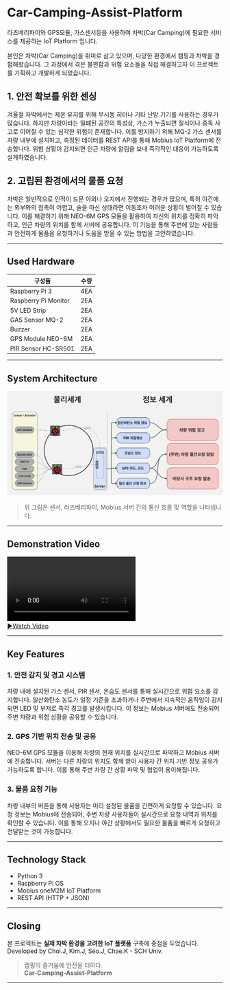 # Car-Camping-Assist-Platform

라즈베리파이와 GPS모듈, 가스센서등을 사용하여 차박(Car Camping)에 필요한 서비스를 제공하는 IoT Platform 입니다.

본인은 차박(Car Camping)을 취미로 삼고 있으며, 다양한 환경에서 캠핑과 차박을 경험해왔습니다.
그 과정에서 겪은 불편함과 위험 요소들을 직접 해결하고자 이 프로젝트를 기획하고 개발하게 되었습니다.

## 1. 안전 확보를 위한 센싱
  겨울철 차박에서는 체온 유지를 위해 무시동 히터나 기타 난방 기기를 사용하는 경우가 많습니다. 하지만 차량이라는 밀폐된 공간의 특성상, 가스가 누출되면 질식이나 중독 사고로 이어질 수 있는 심각한 위험이 존재합니다.
  이를 방지하기 위해 MQ-2 가스 센서를 차량 내부에 설치하고, 측정된 데이터를 REST API를 통해 Mobius IoT Platform에 전송합니다. 위험 상황이 감지되면 인근 차량에 알림을 보내 즉각적인 대응이 가능하도록 설계하였습니다.

## 2. 고립된 환경에서의 물품 요청
   차박은 일반적으로 인적이 드문 야외나 오지에서 진행되는 경우가 많으며, 특히 야간에는 외부와의 접촉이 어렵고, 술을 마신 상태라면 이동조차 어려운 상황이 벌어질 수 있습니다.
   이를 해결하기 위해 NEO-6M GPS 모듈을 활용하여 자신의 위치를 정확히 파악하고, 인근 차량의 위치를 함께 서버에 공유합니다. 이 기능을 통해 주변에 있는 사람들과 안전하게 물품을 요청하거나 도움을 받을 수 있는 방법을 고안하였습니다.



---

## Used Hardware

| 구성품                 | 수량 |
|----------------------|------|
| Raspberry Pi 3       | 4EA  |
| Raspberry Pi Monitor | 2EA  |
| 5V LED Strip         | 2EA  |
| GAS Sensor MQ-2      | 2EA  |
| Buzzer               | 2EA  |
| GPS Module NEO-6M    | 2EA  |
| PIR Sensor HC-SR501  | 2EA  |

---

## System Architecture

![System Architecture](images/Architecture.png)

> 위 그림은 센서, 라즈베리파이, Mobius 서버 간의 통신 흐름 및 역할을 나타냅니다.

---

## Demonstration Video

![Demo](images/Demo_Video.mp4)  
[▶Watch Video](images/Demo_Video.mp4)

---

## Key Features

### 1. 안전 감지 및 경고 시스템 
차량 내에 설치된 가스 센서, PIR 센서, 온습도 센서를 통해 실시간으로 위험 요소를 감지합니다.
일산화탄소 농도가 일정 기준을 초과하거나 주변에서 지속적인 움직임이 감지되면 LED 및 부저로 즉각 경고를 발생시킵니다.
이 정보는 Mobius 서버에도 전송되어 주변 차량과 위험 상황을 공유할 수 있습니다.

### 2. GPS 기반 위치 전송 및 공유
NEO-6M GPS 모듈을 이용해 차량의 현재 위치를 실시간으로 파악하고 Mobius 서버에 전송합니다.
서버는 다른 차량의 위치도 함께 받아 사용자 간 위치 기반 정보 공유가 가능하도록 합니다.
이를 통해 주변 차량 간 상황 파악 및 협업이 용이해집니다.

### 3. 물품 요청 기능 
차량 내부의 버튼을 통해 사용자는 미리 설정된 물품을 간편하게 요청할 수 있습니다.
요청 정보는 Mobius에 전송되어, 주변 차량 사용자들이 실시간으로 요청 내역과 위치를 확인할 수 있습니다.
이를 통해 오지나 야간 상황에서도 필요한 물품을 빠르게 요청하고 전달받는 것이 가능합니다.

---

## Technology Stack

- Python 3
- Raspberry Pi OS
- Mobius oneM2M IoT Platform
- REST API (HTTP + JSON)

---

## Closing

본 프로젝트는 **실제 차박 환경을 고려한 IoT 플랫폼** 구축에 중점을 두었습니다.  
Developed by Choi.J, Kim.J, Seo.J, Chae.K - SCH Univ.

> 캠핑의 즐거움에 안전을 더하다.  
> **Car-Camping-Assist-Platform**

---
